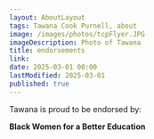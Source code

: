 ```yaml
---
layout: AboutLayout
tags: Tawana Cook Purnell, about
image: /images/photos/tcpFlyer.JPG
imageDescription: Photo of Tawana
title: endorsements
link:
date: 2025-03-01 00:00
lastModified: 2025-03-01
published: true
---
```


Tawana is proud to be endorsed by:

**Black Women for a Better Education**
<!---->
<!--** **-->
<!---->
<!--** **-->
<!---->
<!--** **-->
<!---->
<!--** **-->
